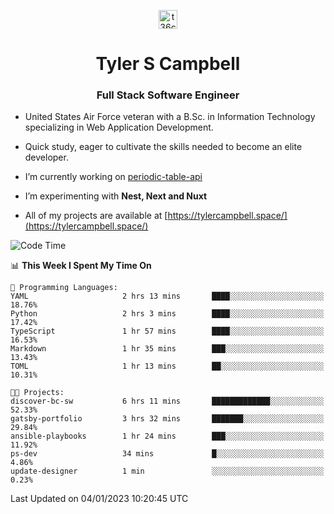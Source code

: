 <p align="center">
<a href="https://www.linkedin.com/in/t36campbell" target="blank"><img align="center" src="https://ik.imagekit.io/t36campbell/Portfolio/linkedin.png.original_m8bbGgPh6.png" alt="t36campbell" height="30" width="30" /></a>
</p>
<h1 align="center">Tyler S Campbell</h1>
<h3 align="center">Full Stack Software Engineer</h3>

* United States Air Force veteran with a B.Sc. in Information Technology specializing in Web Application Development. 

* Quick study, eager to cultivate the skills needed to become an elite developer.

* I’m currently working on [periodic-table-api](https://github.com/t36campbell/periodic-table-api)

* I’m experimenting with **Nest, Next and Nuxt**

* All of my projects are available at [https://tylercampbell.space/](https://tylercampbell.space/)

<!--START_SECTION:waka-->
![Code Time](http://img.shields.io/badge/Code%20Time-2%2C069%20hrs%2048%20mins-blue)

📊 **This Week I Spent My Time On** 

```text
💬 Programming Languages: 
YAML                     2 hrs 13 mins       ████░░░░░░░░░░░░░░░░░░░░░   18.76% 
Python                   2 hrs 3 mins        ████░░░░░░░░░░░░░░░░░░░░░   17.42% 
TypeScript               1 hr 57 mins        ████░░░░░░░░░░░░░░░░░░░░░   16.53% 
Markdown                 1 hr 35 mins        ███░░░░░░░░░░░░░░░░░░░░░░   13.43% 
TOML                     1 hr 13 mins        ██░░░░░░░░░░░░░░░░░░░░░░░   10.31%

🐱‍💻 Projects: 
discover-bc-sw           6 hrs 11 mins       █████████████░░░░░░░░░░░░   52.33% 
gatsby-portfolio         3 hrs 32 mins       ███████░░░░░░░░░░░░░░░░░░   29.84% 
ansible-playbooks        1 hr 24 mins        ███░░░░░░░░░░░░░░░░░░░░░░   11.92% 
ps-dev                   34 mins             █░░░░░░░░░░░░░░░░░░░░░░░░   4.86% 
update-designer          1 min               ░░░░░░░░░░░░░░░░░░░░░░░░░   0.23%

```


 Last Updated on 04/01/2023 10:20:45 UTC
<!--END_SECTION:waka-->
